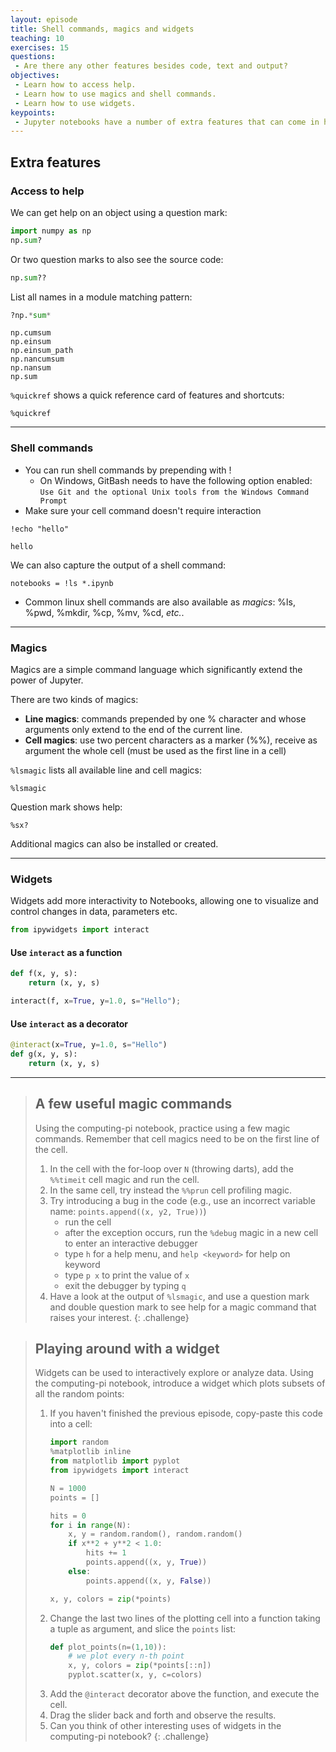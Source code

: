 ```yaml
---
layout: episode
title: Shell commands, magics and widgets
teaching: 10
exercises: 15
questions:
 - Are there any other features besides code, text and output?
objectives:
 - Learn how to access help.
 - Learn how to use magics and shell commands.
 - Learn how to use widgets.
keypoints:
 - Jupyter notebooks have a number of extra features that can come in handy.
---
```


## Extra features

### Access to help

We can get help on an object using a question mark:
```python
import numpy as np
np.sum?
```

Or two question marks to also see the source code:
```python
np.sum??
```

List all names in a module matching pattern:
```python
?np.*sum*
```
```
np.cumsum
np.einsum
np.einsum_path
np.nancumsum
np.nansum
np.sum
```

`%quickref` shows a quick reference card of features and shortcuts:
```
%quickref
```

---


### Shell commands
  - You can run shell commands by prepending with !
    - On Windows, GitBash needs to have the following option enabled:
    `Use Git and the optional Unix tools from the Windows Command Prompt`
  - Make sure your cell command doesn't require interaction

```
!echo "hello"
```
```
hello
```

We can also capture the output of a shell command:
```
notebooks = !ls *.ipynb
```

- Common linux shell commands are also available as *magics*: %ls, %pwd, %mkdir, %cp, %mv, %cd, *etc.*.

---

### Magics

Magics are a simple command language which significantly extend the power of Jupyter.

There are two kinds of magics:

 - **Line magics**: commands prepended by one % character and whose arguments only extend to the end of the current line.
 - **Cell magics**: use two percent characters as a marker (%%), receive as argument the whole cell (must be used as the first line in a cell)

`%lsmagic` lists all available line and cell magics:
```
%lsmagic
```

Question mark shows help:
```
%sx?
```

Additional magics can also be installed or created.

---


### Widgets

Widgets add more interactivity to Notebooks, allowing one to visualize and control changes in data, parameters etc.

```python
from ipywidgets import interact
```

#### Use `interact` as a function
```python
def f(x, y, s):
    return (x, y, s)

interact(f, x=True, y=1.0, s="Hello");
```

#### Use `interact` as a decorator
```python
@interact(x=True, y=1.0, s="Hello")
def g(x, y, s):
    return (x, y, s)
```

---

> ## A few useful magic commands
>
> Using the computing-pi notebook, practice using a few magic commands.
> Remember that cell magics need to be on the first line of the cell.
> 1. In the cell with the for-loop over `N` (throwing darts), add the
>    ``%%timeit`` cell magic and run the cell.
> 2. In the same cell, try instead the `%%prun` cell profiling magic.
> 3. Try introducing a bug in the code (e.g., use an incorrect variable name:
>    `points.append((x, y2, True))`)
>    - run the cell
>    - after the exception occurs, run the `%debug` magic in a new cell
>      to enter an interactive debugger
>    - type `h` for a help menu, and `help <keyword>` for help on keyword
>    - type `p x` to print the value of `x`
>    - exit the debugger by typing `q`
> 4. Have a look at the output of `%lsmagic`, and use a question mark and
>    double question mark to see help for a magic command that raises
>    your interest.
{: .challenge}

> ## Playing around with a widget
>
> Widgets can be used to interactively explore or analyze data.
> Using the computing-pi notebook, introduce a widget which plots
> subsets of all the random points:
> 1. If you haven't finished the previous episode, copy-paste this
>    code into a cell:
>    ```python
>    import random
>    %matplotlib inline
>    from matplotlib import pyplot
>    from ipywidgets import interact
>
>    N = 1000
>    points = []
>
>    hits = 0
>    for i in range(N):
>        x, y = random.random(), random.random()
>        if x**2 + y**2 < 1.0:
>            hits += 1
>            points.append((x, y, True))
>        else:
>            points.append((x, y, False))
>
>    x, y, colors = zip(*points)
>    ```
> 2. Change the last two lines of the plotting cell into a function
>    taking a tuple as argument, and slice the `points` list:
>    ```python
>    def plot_points(n=(1,10)):
>        # we plot every n-th point
>        x, y, colors = zip(*points[::n])
>        pyplot.scatter(x, y, c=colors)
>    ```
> 3. Add the `@interact` decorator above the function, and execute the cell.
> 4. Drag the slider back and forth and observe the results.
> 5. Can you think of other interesting uses of widgets in the
>    computing-pi notebook?
{: .challenge}
